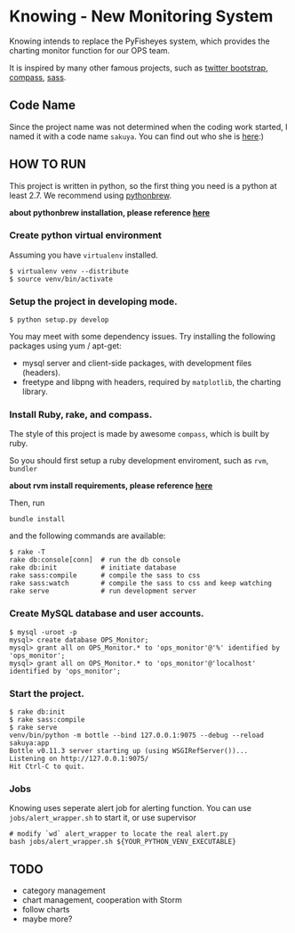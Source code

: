 Knowing - New Monitoring System
===============================

Knowing intends to replace the PyFisheyes system, which provides the charting monitor function for our OPS team.

It is inspired by many other famous projects, such as [twitter bootstrap][1], [compass][2], [sass][3].

Code Name
---------

Since the project name was not determined when the coding work started, I named it with a code name `sakuya`. You can find out who she is [here][4]:)


HOW TO RUN
----------

This project is written in python, so the first thing you need is a python at least 2.7. We recommend using [pythonbrew](https://github.com/utahta/pythonbrew/).

**about pythonbrew installation, please reference [here][5]**

### Create python virtual environment

Assuming you have `virtualenv` installed.

```
$ virtualenv venv --distribute
$ source venv/bin/activate
```

### Setup the project in developing mode.

```
$ python setup.py develop
```

You may meet with some dependency issues. Try installing the following packages using yum / apt-get:

* mysql server and client-side packages, with development files (headers).
* freetype and libpng with headers, required by `matplotlib`, the charting library.

### Install Ruby, rake, and compass.

The style of this project is made by awesome `compass`, which is built by ruby.

So you should first setup a ruby development enviroment, such as `rvm`, `bundler`

**about rvm install requirements, please reference [here][6]**

Then, run

```
bundle install
```

and the following commands are available:

```
$ rake -T
rake db:console[conn]  # run the db console
rake db:init           # initiate database
rake sass:compile      # compile the sass to css
rake sass:watch        # compile the sass to css and keep watching
rake serve             # run development server
```

### Create MySQL database and user accounts.

```
$ mysql -uroot -p
mysql> create database OPS_Monitor;
mysql> grant all on OPS_Monitor.* to 'ops_monitor'@'%' identified by 'ops_monitor';
mysql> grant all on OPS_Monitor.* to 'ops_monitor'@'localhost' identified by 'ops_monitor';
```

### Start the project.

```
$ rake db:init
$ rake sass:compile
$ rake serve
venv/bin/python -m bottle --bind 127.0.0.1:9075 --debug --reload sakuya:app
Bottle v0.11.3 server starting up (using WSGIRefServer())...
Listening on http://127.0.0.1:9075/
Hit Ctrl-C to quit.
```

### Jobs

Knowing uses seperate alert job for alerting function. You can use
`jobs/alert_wrapper.sh` to start it, or use supervisor

```
# modify `wd` alert_wrapper to locate the real alert.py
bash jobs/alert_wrapper.sh ${YOUR_PYTHON_VENV_EXECUTABLE}
```

TODO
---------------
* category management
* chart management, cooperation with Storm
* follow charts
* maybe more?


[1]: http://twitter.github.com/bootstrap
[2]: http://compass-style.org/
[3]: http://sass-lang.com/
[4]: http://en.touhouwiki.net/wiki/Sakuya_Izayoi
[5]: http://wiki.areverie.org/pythonbrew
[6]: http://wiki.areverie.org/rvm

